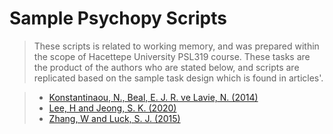 # Sample Psychopy Scripts

> These scripts is related to working memory, and was prepared within the scope of Hacettepe University PSL319 course. These tasks are the product of the authors who are stated below, and scripts are replicated based on the sample task design which is found in articles'.

> - [Konstantinaou, N., Beal, E. J. R. ve Lavie, N. (2014)](https://www.ncbi.nlm.nih.gov/pmc/articles/PMC4212201/)
> - [Lee, H and Jeong, S. K. (2020)](https://pubmed.ncbi.nlm.nih.gov/32162967/)
> - [Zhang, W and Luck, S. J. (2015)](https://www.ncbi.nlm.nih.gov/pmc/articles/PMC4308516/)